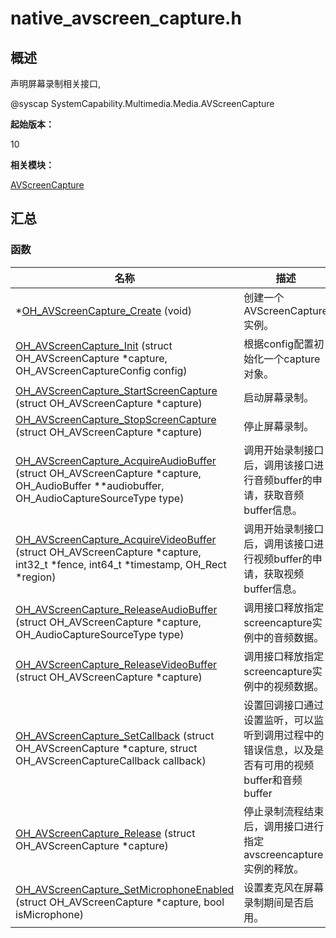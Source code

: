 # native_avscreen_capture.h


## 概述

声明屏幕录制相关接口,

\@syscap SystemCapability.Multimedia.Media.AVScreenCapture

**起始版本：**

10

**相关模块：**

[AVScreenCapture](_a_v_screen_capture.md)

## 汇总


### 函数

| 名称 | 描述 | 
| -------- | -------- |
| \*[OH_AVScreenCapture_Create](_a_v_screen_capture.md#oh_avscreencapture_create) (void) | 创建一个AVScreenCapture实例。 | 
| [OH_AVScreenCapture_Init](_a_v_screen_capture.md#oh_avscreencapture_init) (struct OH_AVScreenCapture \*capture, OH_AVScreenCaptureConfig config) | 根据config配置初始化一个capture对象。 |
| [OH_AVScreenCapture_StartScreenCapture](_a_v_screen_capture.md#oh_avscreencapture_startscreencapture) (struct OH_AVScreenCapture \*capture) | 启动屏幕录制。 |
| [OH_AVScreenCapture_StopScreenCapture](_a_v_screen_capture.md#oh_avscreencapture_stopscreencapture) (struct OH_AVScreenCapture \*capture) | 停止屏幕录制。 |
| [OH_AVScreenCapture_AcquireAudioBuffer](_a_v_screen_capture.md#oh_avscreencapture_acquireaudiobuffer) (struct OH_AVScreenCapture \*capture, OH_AudioBuffer \*\*audiobuffer, OH_AudioCaptureSourceType type) | 调用开始录制接口后，调用该接口进行音频buffer的申请，获取音频buffer信息。 |
| [OH_AVScreenCapture_AcquireVideoBuffer](_a_v_screen_capture.md#oh_avscreencapture_acquirevideobuffer) (struct OH_AVScreenCapture \*capture, int32_t \*fence, int64_t \*timestamp, OH_Rect \*region) | 调用开始录制接口后，调用该接口进行视频buffer的申请，获取视频buffer信息。 |
| [OH_AVScreenCapture_ReleaseAudioBuffer](_a_v_screen_capture.md#oh_avscreencapture_releaseaudiobuffer) (struct OH_AVScreenCapture \*capture, OH_AudioCaptureSourceType type) | 调用接口释放指定screencapture实例中的音频数据。 |
| [OH_AVScreenCapture_ReleaseVideoBuffer](_a_v_screen_capture.md#oh_avscreencapture_releasevideobuffer) (struct OH_AVScreenCapture \*capture) |调用接口释放指定screencapture实例中的视频数据。|
| [OH_AVScreenCapture_SetCallback](_a_v_screen_capture.md#oh_avscreencapture_setcallback) (struct OH_AVScreenCapture \*capture, struct OH_AVScreenCaptureCallback callback) | 设置回调接口通过设置监听，可以监听到调用过程中的错误信息，以及是否有可用的视频buffer和音频buffer |
| [OH_AVScreenCapture_Release](_a_v_screen_capture.md#oh_avscreencapture_release) (struct OH_AVScreenCapture \*capture) | 停止录制流程结束后，调用接口进行指定avscreencapture实例的释放。 |
| [OH_AVScreenCapture_SetMicrophoneEnabled](_a_v_screen_capture.md#oh_avscreencapture_setmicrophoneenabled) (struct OH_AVScreenCapture \*capture, bool isMicrophone) | 设置麦克风在屏幕录制期间是否启用。 |